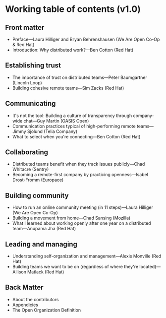 # Working table of contents (v1.0)

## Front matter
- Preface—Laura Hilliger and Bryan Behrenshausen (We Are Open Co-Op & Red Hat)
- Introduction: Why distributed work?—Ben Cotton (Red Hat)

## Establishing trust
- The importance of trust on distributed teams—Peter Baumgartner (Lincoln Loop)
- Building cohesive remote teams—Sim Zacks (Red Hat)

## Communicating
- It's not the tool: Building a culture of transparency through company-wide chat—Guy Martin (OASIS Open)
- Communication practices typical of high-performing remote teams—Jimmy Sjölund (Telia Company)
- What to select when you're connecting—Ben Cotton (Red Hat)

## Collaborating
- Distributed teams benefit when they track issues publicly—Chad Whitacre (Sentry)
- Becoming a remote-first company by practicing openness—Isabel Drost-Fromm (Europace)

## Building community
- How to run an online community meeting (in 11 steps)—Laura Hilliger (We Are Open Co-Op)
- Building a movement from home—Chad Sansing (Mozilla)
- What I learned about working openly after one year on a distributed team—Anupama Jha (Red Hat)

## Leading and managing
- Understanding self-organization and management—Alexis Monville (Red Hat)
- ﻿Building teams we want to be on (regardless of where they're located)—Allison Matlack (Red Hat)

## Back Matter
- About the contributors
- Appendicies
- The Open Organization Definition
